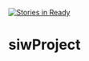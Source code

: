 [![Stories in Ready](https://badge.waffle.io/Gemod/siwProject.png?label=ready&title=Ready)](https://waffle.io/Gemod/siwProject)
# siwProject